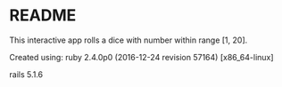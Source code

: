 # README

This interactive app rolls a dice with number within range [1, 20].

Created using:
ruby 2.4.0p0 (2016-12-24 revision 57164) [x86_64-linux]

rails 5.1.6

